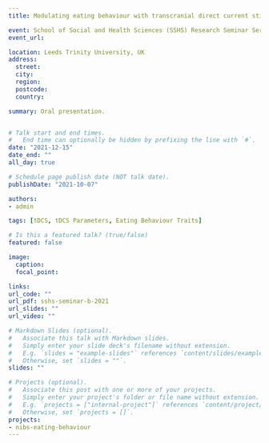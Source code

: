 ```yaml
---
title: Modulating eating behaviour with transcranial direct current stimulation (tDCS)

event: School of Social and Health Sciences (SSHS) Research Seminar Series
event_url: 

location: Leeds Trinity University, UK
address:
  street: 
  city: 
  region: 
  postcode: 
  country: 

summary: Oral presentation.


# Talk start and end times.
#   End time can optionally be hidden by prefixing the line with `#`.
date: "2021-12-15"
date_end: ""
all_day: true

# Schedule page publish date (NOT talk date).
publishDate: "2021-10-07"

authors:
- admin

tags: [tDCS, tDCS Parameters, Eating Behaviour Traits]

# Is this a featured talk? (true/false)
featured: false

image:
  caption: 
  focal_point: 

links:
url_code: ""
url_pdf: sshs-seminar-b-2021
url_slides: ""
url_video: ""

# Markdown Slides (optional).
#   Associate this talk with Markdown slides.
#   Simply enter your slide deck's filename without extension.
#   E.g. `slides = "example-slides"` references `content/slides/example-slides.md`.
#   Otherwise, set `slides = ""`.
slides: ""

# Projects (optional).
#   Associate this post with one or more of your projects.
#   Simply enter your project's folder or file name without extension.
#   E.g. `projects = ["internal-project"]` references `content/project/deep-learning/index.md`.
#   Otherwise, set `projects = []`.
projects:
- nibs-eating-behaviour
---
```


